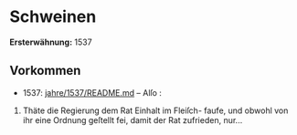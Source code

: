 # Schweinen

**Ersterwähnung:** 1537

## Vorkommen
- 1537: [jahre/1537/README.md](../jahre/1537/README.md) – Alſo :

1) Thäte die Regierung dem Rat Einhalt im Fleiſch-
faufe, und obwohl von ihr eine Ordnung geſtellt fei,
damit der Rat zufrieden, nur...
